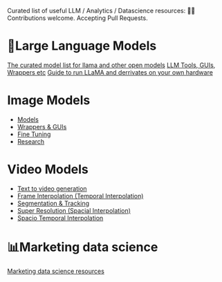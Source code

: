 Curated list of useful LLM / Analytics / Datascience resources:
🤝👥 Contributions welcome. Accepting Pull Requests.

# 💬Large Language Models

[The curated model list for llama and other open models](llm-model-list.md)
[LLM Tools, GUIs, Wrappers etc](llm-tools.md)
[Guide to run LLaMA and derrivates on your own hardware](llama.md)

# Image Models
- [Models](image-generation.md#models)
- [Wrappers & GUIs](image-generation.md#wrappers--guis)
- [Fine Tuning](image-generation.md#fine-tuning)
- [Research](image-generation.md#research)

# Video Models
- [Text to video generation](video-ai.md#text-to-video-generation)
- [Frame Interpolation (Temporal Interpolation)](video-ai.md#frame-interpolation-temporal-interpolation)
- [Segmentation & Tracking](video-ai.md#segmentation--tracking)
- [Super Resolution (Spacial Interpolation)](video-ai.md#super-resolution-spacial-interpolation)
- [Spacio Temporal Interpolation](video-ai.md#spacio-temporal-interpolation)





# 📊Marketing data science

[Marketing data science resources](marketing-data-science.md)

